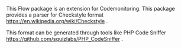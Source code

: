 This Flow package is an extension for Codemonitoring. This package provides a
parser for Checkstyle format https://en.wikipedia.org/wiki/Checkstyle .

This format can be generated through tools like PHP Code Sniffer
https://github.com/squizlabs/PHP_CodeSniffer .
